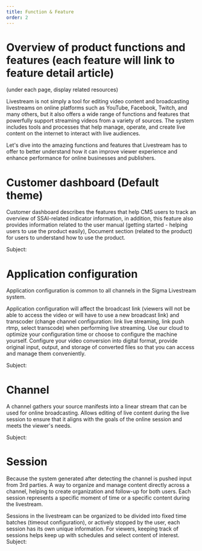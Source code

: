 ```yaml
---
title: Function & Feature
order: 2
---
```


# Overview of product functions and features (each feature will link to feature detail article)

(under each page, display related resources)

Livestream is not simply a tool for editing video content and broadcasting livestreams on online platforms such as YouTube, Facebook, Twitch, and many others, but it also offers a wide range of functions and features that powerfully support streaming videos from a variety of sources.
The system includes tools and processes that help manage, operate, and create live content on the internet to interact with live audiences.

Let's dive into the amazing functions and features that Livestream has to offer to better understand how it can improve viewer experience and enhance performance for online businesses and publishers.

# Customer dashboard (Default theme)

Customer dashboard describes the features that help CMS users to track an overview of SSAI-related indicator information, in addition, this feature also provides information related to the user manual (getting started - helping users to use the product easily),  Document section (related to the product) for users to understand how to use the product.

Subject:

# Application configuration

Application configuration is common to all channels in the Sigma Livestream system.

Application configuration will affect the broadcast link (viewers will not be able to access the video or will have to use a new broadcast link) and transcoder (change channel configuration: link live streaming, link push rtmp, select transcode) when performing live streaming. Use our cloud to optimize your configuration time or choose to configure the machine yourself. Configure your video conversion into digital format, provide original input, output, and storage of converted files so that you can access and manage them conveniently.

Subject:

# Channel

A channel gathers your source manifests into a linear stream that can be used for online broadcasting. Allows editing of live content during the live session to ensure that it aligns with the goals of the online session and meets the viewer's needs.

Subject:

# Session

Because the system generated after detecting the channel is pushed input from 3rd parties. A way to organize and manage content directly across a channel, helping to create organization and follow-up for both users. Each session represents a specific moment of time or a specific content during the livestream.

Sessions in the livestream can be organized to be divided into fixed time batches (timeout configuration), or actively stopped by the user, each session has its own unique information. For viewers, keeping track of sessions helps keep up with schedules and select content of interest.
Subject:
